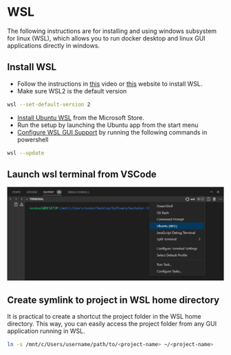 # WSL

The following instructions are for installing and using windows subsystem for linux (WSL), which allows you to run docker desktop and linux GUI applications directly in windows.

## Install WSL

- Follow the instructions in [this](https://youtu.be/AMlaEFaKG88?si=Uk1TH-ulXn2jgdA9) video or [this](https://docs.microsoft.com/en-us/windows/wsl/install-win10) website to install WSL.
- Make sure WSL2 is the default version
```bash
wsl --set-default-version 2
```
- [Install Ubuntu WSL](https://apps.microsoft.com/detail/9PDXGNCFSCZV?hl=en-us&gl=US) from the Microsoft Store.
- Run the setup by launching the Ubuntu app from the start menu
- [Configure WSL GUI Support](https://learn.microsoft.com/en-us/windows/wsl/tutorials/gui-apps) by running the following commands in powershell
```bash
wsl --update
```

## Launch wsl terminal from VSCode

![1705884512881](assets/launch-wsl-terminal-from-vscode.png)

## Create symlink to project in WSL home directory

It is practical to create a shortcut the project folder in the WSL home directory. This way, you can easily access the project folder from any GUI application running in WSL.

```bash
ln -s /mnt/c/Users/username/path/to/<project-name> ~/<project-name>
```